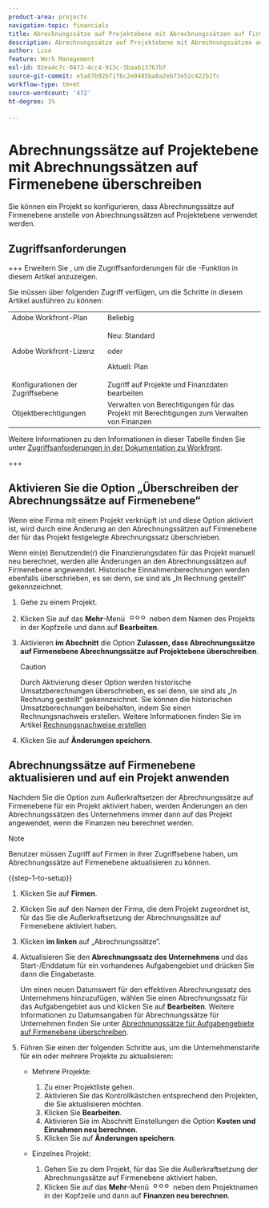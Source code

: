 ```yaml
---
product-area: projects
navigation-topic: financials
title: Abrechnungssätze auf Projektebene mit Abrechnungssätzen auf Firmenebene überschreiben
description: Abrechnungssätze auf Projektebene mit Abrechnungssätzen auf Firmenebene überschreiben
author: Lisa
feature: Work Management
exl-id: 02ea4c7c-0473-4cc4-913c-3baa613767b7
source-git-commit: e5a87b92bf1f6c2e0485ba8a2eb73e52c422b2fc
workflow-type: tm+mt
source-wordcount: '472'
ht-degree: 1%

---
```


# Abrechnungssätze auf Projektebene mit Abrechnungssätzen auf Firmenebene überschreiben

<!--
<p data-mc-conditions="QuicksilverOrClassic.Draft mode">(NOTE: THIS IS LINKED TO THE UI IN THE EDIT PROJECT MODAL)</p>
-->

Sie können ein Projekt so konfigurieren, dass Abrechnungssätze auf Firmenebene anstelle von Abrechnungssätzen auf Projektebene verwendet werden.

## Zugriffsanforderungen

+++ Erweitern Sie , um die Zugriffsanforderungen für die -Funktion in diesem Artikel anzuzeigen.

Sie müssen über folgenden Zugriff verfügen, um die Schritte in diesem Artikel ausführen zu können:

<table style="table-layout:auto"> 
 <col> 
 <col> 
 <tbody> 
  <tr> 
   <td role="rowheader">Adobe Workfront-Plan</td> 
   <td>Beliebig</td> 
  </tr> 
  <tr> 
   <td role="rowheader">Adobe Workfront-Lizenz</td> 
   <td>
   <p>Neu: Standard</p>
   <p>oder</p>
   <p>Aktuell: Plan</p></td> 
  </tr> 
  <tr> 
   <td role="rowheader">Konfigurationen der Zugriffsebene</td> 
   <td>Zugriff auf Projekte und Finanzdaten bearbeiten</td> 
  </tr> 
  <tr> 
   <td role="rowheader">Objektberechtigungen</td> 
   <td>Verwalten von Berechtigungen für das Projekt mit Berechtigungen zum Verwalten von Finanzen</td> 
  </tr> 
 </tbody> 
</table>

Weitere Informationen zu den Informationen in dieser Tabelle finden Sie unter [Zugriffsanforderungen in der Dokumentation zu Workfront](/help/quicksilver/administration-and-setup/add-users/access-levels-and-object-permissions/access-level-requirements-in-documentation.md).

+++

## Aktivieren Sie die Option „Überschreiben der Abrechnungssätze auf Firmenebene“

Wenn eine Firma mit einem Projekt verknüpft ist und diese Option aktiviert ist, wird durch eine Änderung an den Abrechnungssätzen auf Firmenebene der für das Projekt festgelegte Abrechnungssatz überschrieben.

Wenn ein(e) Benutzende(r) die Finanzierungsdaten für das Projekt manuell neu berechnet, werden alle Änderungen an den Abrechnungssätzen auf Firmenebene angewendet. Historische Einnahmenberechnungen werden ebenfalls überschrieben, es sei denn, sie sind als „In Rechnung gestellt“ gekennzeichnet.

1. Gehe zu einem Projekt.
1. Klicken Sie auf das **Mehr**-Menü ![](assets/qs-more-icon-on-an-object.png) neben dem Namen des Projekts in der Kopfzeile und dann auf **Bearbeiten**.
1. Aktivieren **im Abschnitt** die Option **Zulassen, dass Abrechnungssätze auf Firmenebene Abrechnungssätze auf Projektebene überschreiben**.

   >[!CAUTION]
   >
   >Durch Aktivierung dieser Option werden historische Umsatzberechnungen überschrieben, es sei denn, sie sind als „In Rechnung gestellt“ gekennzeichnet. Sie können die historischen Umsatzberechnungen beibehalten, indem Sie einen Rechnungsnachweis erstellen. Weitere Informationen finden Sie im Artikel [Rechnungsnachweise erstellen](../../../manage-work/projects/project-finances/create-billing-records.md)

1. Klicken Sie auf **Änderungen speichern**.

## Abrechnungssätze auf Firmenebene aktualisieren und auf ein Projekt anwenden

Nachdem Sie die Option zum Außerkraftsetzen der Abrechnungssätze auf Firmenebene für ein Projekt aktiviert haben, werden Änderungen an den Abrechnungssätzen des Unternehmens immer dann auf das Projekt angewendet, wenn die Finanzen neu berechnet werden.

>[!NOTE]
>
>Benutzer müssen Zugriff auf Firmen in ihrer Zugriffsebene haben, um Abrechnungssätze auf Firmenebene aktualisieren zu können.

{{step-1-to-setup}}

1. Klicken Sie auf **Firmen**.
1. Klicken Sie auf den Namen der Firma, die dem Projekt zugeordnet ist, für das Sie die Außerkraftsetzung der Abrechnungssätze auf Firmenebene aktiviert haben.
1. Klicken **im linken** auf „Abrechnungssätze“.
1. Aktualisieren Sie den **Abrechnungssatz des Unternehmens** und das Start-/Enddatum für ein vorhandenes Aufgabengebiet und drücken Sie dann die Eingabetaste.

   Um einen neuen Datumswert für den effektiven Abrechnungssatz des Unternehmens hinzuzufügen, wählen Sie einen Abrechnungssatz für das Aufgabengebiet aus und klicken Sie auf **Bearbeiten**. Weitere Informationen zu Datumsangaben für Abrechnungssätze für Unternehmen finden Sie unter [Abrechnungssätze für Aufgabengebiete auf Firmenebene überschreiben](/help/quicksilver/administration-and-setup/set-up-workfront/organizational-setup/override-job-role-billing-rates-company-level.md).

1. Führen Sie einen der folgenden Schritte aus, um die Unternehmenstarife für ein oder mehrere Projekte zu aktualisieren:

   * Mehrere Projekte:

      1. Zu einer Projektliste gehen.
      1. Aktivieren Sie das Kontrollkästchen entsprechend den Projekten, die Sie aktualisieren möchten.
      1. Klicken Sie **Bearbeiten**.
      1. Aktivieren Sie im Abschnitt Einstellungen die Option **Kosten und Einnahmen neu berechnen**.
      1. Klicken Sie auf **Änderungen speichern**.

   * Einzelnes Projekt:

      1. Gehen Sie zu dem Projekt, für das Sie die Außerkraftsetzung der Abrechnungssätze auf Firmenebene aktiviert haben.
      1. Klicken Sie auf das **Mehr**-Menü ![](assets/qs-more-icon-on-an-object.png) neben dem Projektnamen in der Kopfzeile und dann auf **Finanzen neu berechnen**.
